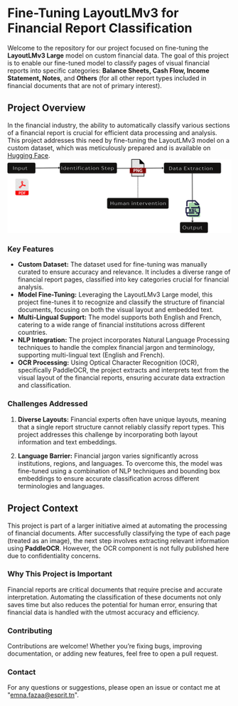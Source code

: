 # **Fine-Tuning LayoutLMv3 for Financial Report Classification**

Welcome to the repository for our project focused on fine-tuning the **LayoutLMv3 Large** model on custom financial data. The goal of this project is to enable our fine-tuned model to classify pages of visual financial reports into specific categories: **Balance Sheets, Cash Flow, Income Statement, Notes**, and **Others** (for all other report types included in financial documents that are not of primary interest).

## **Project Overview**

In the financial industry, the ability to automatically classify various sections of a financial report is crucial for efficient data processing and analysis. This project addresses this need by fine-tuning the LayoutLMv3 model on a custom dataset, which was meticulously prepared and is available on [Hugging Face](https://huggingface.co/datasets/EmnaFazaa/financial_data_labled_2).
![main](Project-Overview.png)

### **Key Features**

- **Custom Dataset:** The dataset used for fine-tuning was manually curated to ensure accuracy and relevance. It includes a diverse range of financial report pages, classified into key categories crucial for financial analysis.
- **Model Fine-Tuning:** Leveraging the LayoutLMv3 Large model, this project fine-tunes it to recognize and classify the structure of financial documents, focusing on both the visual layout and embedded text.
- **Multi-Lingual Support:** The model supports both English and French, catering to a wide range of financial institutions across different countries.
- **NLP Integration:** The project incorporates Natural Language Processing techniques to handle the complex financial jargon and terminology, supporting multi-lingual text (English and French).
- **OCR Processing:** Using Optical Character Recognition (OCR), specifically PaddleOCR, the project extracts and interprets text from the visual layout of the financial reports, ensuring accurate data extraction and classification.

### **Challenges Addressed**

1. **Diverse Layouts:** Financial experts often have unique layouts, meaning that a single report structure cannot reliably classify report types. This project addresses this challenge by incorporating both layout information and text embeddings.
  
2. **Language Barrier:** Financial jargon varies significantly across institutions, regions, and languages. To overcome this, the model was fine-tuned using a combination of NLP techniques and bounding box embeddings to ensure accurate classification across different terminologies and languages.

## **Project Context**

This project is part of a larger initiative aimed at automating the processing of financial documents. After successfully classifying the type of each page (treated as an image), the next step involves extracting relevant information using **PaddleOCR**. However, the OCR component is not fully published here due to confidentiality concerns.

### **Why This Project is Important**

Financial reports are critical documents that require precise and accurate interpretation. Automating the classification of these documents not only saves time but also reduces the potential for human error, ensuring that financial data is handled with the utmost accuracy and efficiency.

### **Contributing**
Contributions are welcome! Whether you’re fixing bugs, improving documentation, or adding new features, feel free to open a pull request.

### **Contact**
For any questions or suggestions, please open an issue or contact me at "emna.fazaa@esprit.tn".

